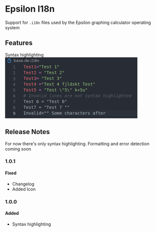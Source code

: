# Epsilon I18n

Support for `.i18n` files used by the Epsilon graphing calculator operating system

## Features

Syntax highlighting
<br>
![Syntax highlighting screenshot](./syntax.png)

## Release Notes

For now there's only syntax highlighting. Formatting and error detection coming soon

### 1.0.1

#### Fixed

-   Changelog
-   Added Icon

### 1.0.0

#### Added

-   Syntax highlighting
